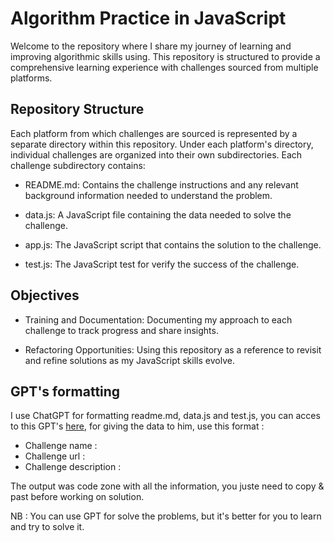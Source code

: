  # Algorithm Practice in JavaScript

Welcome to the repository where I share my journey of learning and improving algorithmic skills using. This repository is structured to provide a comprehensive learning experience with challenges sourced from multiple platforms.

## Repository Structure

Each platform from which challenges are sourced is represented by a separate directory within this repository. Under each platform's directory, individual challenges are organized into their own subdirectories. Each challenge subdirectory contains:

- README.md: Contains the challenge instructions and any relevant background information needed to understand the problem.

- data.js: A JavaScript file containing the data needed to solve the challenge.

- app.js: The JavaScript script that contains the solution to the challenge.

- test.js: The JavaScript test for verify the success of the challenge. 

## Objectives

- Training and Documentation: Documenting my approach to each challenge to track progress and share insights.

- Refactoring Opportunities: Using this repository as a reference to revisit and refine solutions as my JavaScript skills evolve.

## GPT's formatting

I use ChatGPT for formatting readme.md, data.js and test.js, you can acces to this GPT's [here](https://chatgpt.com/g/g-68v9RmP15-algorithmes-challenge-formater), for giving the data to him, use this format : 

- Challenge name : 
- Challenge url : 
- Challenge description : 

The output was code zone with all the information, you juste need to copy & past before working on solution. 

NB : You can use GPT for solve the problems, but it's better for you to learn and try to solve it.